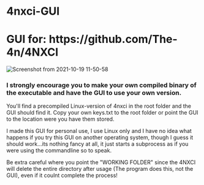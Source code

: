 # 4nxci-GUI

<h1>GUI for: https://github.com/The-4n/4NXCI</h1>

![Screenshot from 2021-10-19 11-50-58](https://user-images.githubusercontent.com/59517785/137888926-82a3f57f-2660-40b5-85e2-714a3ab67734.png)

<h3>I strongly encourage you to make your own compiled binary of the executable and have the GUI to use your own version.</h3>

You'll find a precompiled Linux-version of 4nxci in the root folder and the GUI should find it. 
Copy your own keys.txt to the root folder or point the GUI to the location were you have them stored.

I made this GUI for personal use, I use Linux only and I have no idea what happens if you try this GUI on another operating system, though I guess it should work...its nothing fancy at all, it just starts a subprocess as if you were using the commandline so to speak.

Be extra careful where you point the "WORKING FOLDER" since the 4NXCI will delete the entire directory after usage (The program does this, not the GUI), even if it coulnt complete the process!
